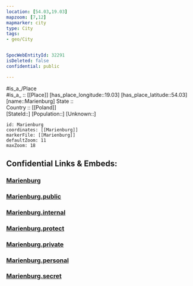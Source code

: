 ```yaml
---
location: [54.03,19.03] 
mapzoom: [7,12] 
mapmarker: city 
type: City
tags:
- geo/City


SpocWebEntityId: 32291
isDeleted: false
confidential: public

---
```

#is_a_/Place  
#is_a_ :: [[Place]] 
[has_place_longitude::19.03] 
[has_place_latitude::54.03] 
[name::Marienburg] 
State ::  
Country :: [[Poland]]  
[StateId::] 
[Population::] 
[Unknown::] 


```leaflet
id: Marienburg
coordinates: [[Marienburg]] 
markerFile: [[Marienburg]] 
defaultZoom: 11 
maxZoom: 18
```


## Confidential Links & Embeds: 

### [Marienburg](/_Standards/Earth/Continent/Europe/Europe~East/Poland/Provinces~Poland/Pomeranian/City/Marienburg.md) 

### [Marienburg.public](/_public/Earth/Continent/Europe/Europe~East/Poland/Provinces~Poland/Pomeranian/City/Marienburg.public.md) 

### [Marienburg.internal](/_internal/Earth/Continent/Europe/Europe~East/Poland/Provinces~Poland/Pomeranian/City/Marienburg.internal.md) 

### [Marienburg.protect](/_protect/Earth/Continent/Europe/Europe~East/Poland/Provinces~Poland/Pomeranian/City/Marienburg.protect.md) 

### [Marienburg.private](/_private/Earth/Continent/Europe/Europe~East/Poland/Provinces~Poland/Pomeranian/City/Marienburg.private.md) 

### [Marienburg.personal](/_personal/Earth/Continent/Europe/Europe~East/Poland/Provinces~Poland/Pomeranian/City/Marienburg.personal.md) 

### [Marienburg.secret](/_secret/Earth/Continent/Europe/Europe~East/Poland/Provinces~Poland/Pomeranian/City/Marienburg.secret.md)

